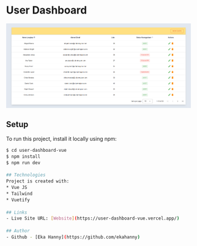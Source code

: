 # User Dashboard
![](/Screenshot.png)

## Setup
To run this project, install it locally using npm:

```bash
$ cd user-dashboard-vue
$ npm install
$ npm run dev

## Technologies
Project is created with:
* Vue JS
* Tailwind
* Vuetify

## Links
- Live Site URL: [Website](https://user-dashboard-vue.vercel.app/)

## Author
- Github - [Eka Hanny](https://github.com/ekahanny)
